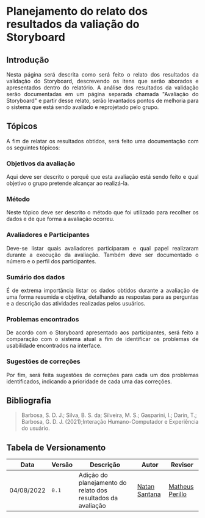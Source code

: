 # Planejamento do relato dos resultados da valiação do Storyboard

## Introdução

<div style="text-align: justify">
Nesta página será descrita como será feito o relato dos resultados da validação do Storyboard, descrevendo os itens que serão aborados e apresentados dentro do relatório. A análise dos resultados da validação serão documentadas em um página separada chamada "Avaliação do Storyboard" e partir desse relato, serão levantados pontos de melhoria para o sistema que está sendo avaliado e reprojetado pelo grupo.
</div>

## Tópicos

<div style="text-align: justify">
A fim de relatar os resultados obtidos, será feito uma documentação com os seguintes tópicos:
</div>

### Objetivos da avaliação

<div style="text-align: justify">
Aqui deve ser descrito o porquê que esta avaliação está sendo feito e qual objetivo o grupo pretende alcançar ao realizá-la.
</div>

### Método

<div style="text-align: justify">
Neste tópico deve ser descrito o método que foi utilizado para recolher os dados e de que forma a avaliação ocorreu.
</div>

### Avaliadores e Participantes

<div style="text-align: justify">
Deve-se listar quais avaliadores participaram e qual papel realizaram durante a execução da avaliação. Também deve ser documentado o número e o perfil dos participantes.
</div>

### Sumário dos dados

<div style="text-align: justify">
É de extrema importância listar os dados obtidos durante a avaliação de uma forma resumida e objetiva, detalhando as respostas para as perguntas e a descrição das atividades realizadas pelos usuários.
</div>

### Problemas encontrados

<div style="text-align: justify">
De acordo com o Storyboard apresentado aos participantes, será feito a comparação com o sistema atual a fim de identificar os problemas de usabilidade encontrados na interface.
</div>

### Sugestões de correções

<div style="text-align: justify">
Por fim, será feita sugestões de correções para cada um dos problemas identificados, indicando a prioridade de cada uma das correções.
</div>

## Bibliografia
> Barbosa, S. D. J.; Silva, B. S. da; Silveira, M. S.; Gasparini, I.; Darin, T.; Barbosa, G. D. J. (2021);Interação Humano-Computador e Experiência do usuário.

## Tabela de Versionamento

| Data | Versão | Descrição | Autor | Revisor |
| ---- | ------ | --------- | ----- | ------- |
| 04/08/2022 | `0.1`  | Adição do planejamento do relato dos resultados da avaliação | [Natan Santana](https://github.com/Neitan2001) | [Matheus Perillo](https://github.com/MatheusPerillo) |
